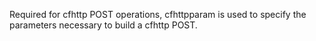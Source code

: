 Required for cfhttp POST operations, cfhttpparam is used to specify the parameters necessary to
	 build a cfhttp POST.